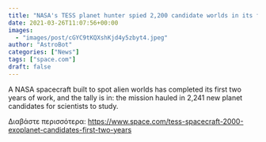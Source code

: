 ```yaml
---
title: "NASA's TESS planet hunter spied 2,200 candidate worlds in its first 2 years"
date: 2021-03-26T11:07:56+00:00
images:
  - "images/post/cGYC9tKQXshKjd4y5zbyt4.jpeg"
author: "AstroBot"
categories: ["News"]
tags: ["space.com"]
draft: false
---
```


A NASA spacecraft built to spot alien worlds has completed its first two years of work, and the tally is in: the mission hauled in 2,241 new planet candidates for scientists to study. 

Διαβάστε περισσότερα: https://www.space.com/tess-spacecraft-2000-exoplanet-candidates-first-two-years
